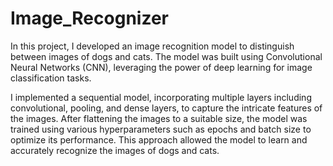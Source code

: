 # Image_Recognizer
In this project, I developed an image recognition model to distinguish between images of dogs and cats. The model was built using Convolutional Neural Networks (CNN), leveraging the power of deep learning for image classification tasks.

I implemented a sequential model, incorporating multiple layers including convolutional, pooling, and dense layers, to capture the intricate features of the images. After flattening the images to a suitable size, the model was trained using various hyperparameters such as epochs and batch size to optimize its performance. This approach allowed the model to learn and accurately recognize the images of dogs and cats.
